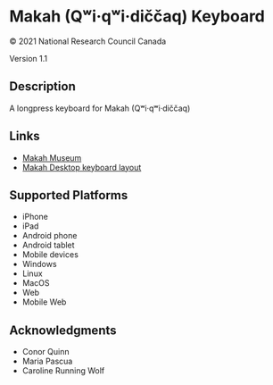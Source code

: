 Makah (Qʷi·qʷi·diččaq) Keyboard
===============================

© 2021 National Research Council Canada

Version 1.1

Description
-----------

A longpress keyboard for Makah (Qʷi·qʷi·diččaq)

Links
-----

 - [Makah Museum](https://makahmuseum.com/)
 - [Makah Desktop keyboard layout](https://makahmuseum.com/makah-keyboard/)

Supported Platforms
-------------------

 * iPhone
 * iPad
 * Android phone
 * Android tablet
 * Mobile devices
 * Windows
 * Linux
 * MacOS
 * Web
 * Mobile Web

Acknowledgments
---------------

 - Conor Quinn
 - Maria Pascua
 - Caroline Running Wolf
